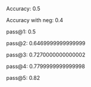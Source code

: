 Accuracy: 0.5

Accuracy with neg: 0.4

pass@1: 0.5

pass@2: 0.6469999999999999

pass@3: 0.7270000000000002

pass@4: 0.7799999999999998

pass@5: 0.82
